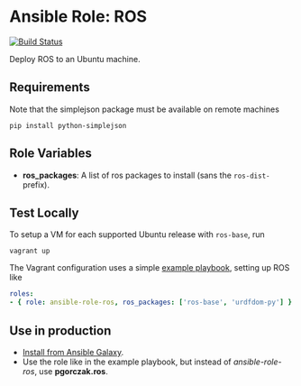 # Ansible Role: ROS

[![Build Status](https://travis-ci.org/pgorczak/ansible-role-ros.svg?branch=master)](https://travis-ci.org/pgorczak/ansible-role-ros)

Deploy ROS to an Ubuntu machine.

## Requirements
Note that the simplejson package must be available on remote machines

    pip install python-simplejson


## Role Variables

* **ros_packages**: A list of ros packages to install (sans the `ros-dist-`
  prefix).


## Test Locally
To setup a VM for each supported Ubuntu release with `ros-base`, run

    vagrant up

The Vagrant configuration uses a simple [example playbook](./example.yml),
setting up ROS like

```yaml
roles:
- { role: ansible-role-ros, ros_packages: ['ros-base', 'urdfdom-py'] }
```


## Use in production

* [Install from Ansible Galaxy](https://galaxy.ansible.com/pgorczak/ros).
* Use the role like in the example playbook, but instead of *ansible-role-ros*, use **pgorczak.ros**.
